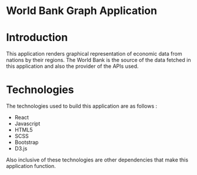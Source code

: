  # World Bank Graph Application

# Introduction


This application renders graphical representation of economic data from nations by their regions. The World Bank is the source of the data fetched in this application and also the provider of the APIs used.

# Technologies
The technologies used to build this application are as follows : 
- React 
- Javascript
- HTML5 
- SCSS
- Bootstrap 
- D3.js

Also inclusive of these technologies are other dependencies that make this application function.


